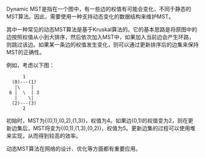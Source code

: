 

Dynamic MST是指在一个图中，有一些边的权值有可能会变化，不同于静态的MST算法。因此，需要使用一种支持动态变化的数据结构来维护MST。

其中一种常见的动态MST算法是基于Kruskal算法的。它的基本思路是将原图中的边按照权值从小到大排序，然后依次加入MST中，如果加入当前边会产生环路，则跳过该边。如果某一条边的权值发生变化，则可以通过更新排序后的边集来保持MST的正确性。

例如，考虑以下图：

```
      1
  (0)---(1)
   |\    |
 6 |  \  | 3
   |    \|
  (2)---(3)
      2
```
 
初始时，MST为{(0,1),(0,2),(1,3)}，权值为4。如果边(0,1)的权值变为2，则在更新边集后，MST将变为{(0,1),(1,3),(0,2)}，权值为5。更新边集的过程可以使用堆来实现，从而得到较高的效率。

动态MST算法在网络的设计、优化等方面都有重要应用。